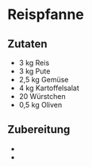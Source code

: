 # Reispfanne

## Zutaten
* 3 kg Reis
* 3 kg Pute
* 2,5 kg Gemüse
* 4 kg Kartoffelsalat
* 20 Würstchen
* 0,5 kg Oliven

## Zubereitung

*
*
